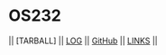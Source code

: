 # OS232

|| [TARBALL] || [LOG](TXT/mylog.txt) || [GitHub](https://github.com/Alvinzhafif/os232) || [LINKS](https://github.com/Alvinzhafif/os232/blob/master/links.md) ||
